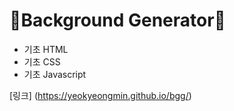 # 🚀Background Generator🚀

 + 기초 HTML
 + 기초 CSS
 + 기초 Javascript
 
 [링크] (https://yeokyeongmin.github.io/bgg/)
